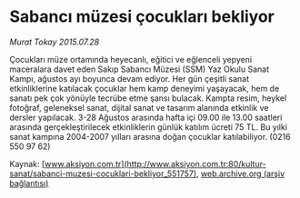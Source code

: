 # Sabancı müzesi çocukları bekliyor

*Murat Tokay 2015.07.28*

<div class="pNewsDetailMainContent" itemprop="articleBody">
 <p>
  Çocukları müze ortamında heyecanlı, eğitici ve eğlenceli yepyeni maceralara davet eden Sakıp Sabancı Müzesi (SSM) Yaz Okulu Sanat Kampı, ağustos ayı boyunca devam ediyor. Her gün çeşitli sanat etkinliklerine katılacak çocuklar hem kamp deneyimi yaşayacak, hem de sanatı pek çok yönüyle tecrübe etme şansı bulacak. Kampta resim, heykel fotoğraf, geleneksel sanat, dijital sanat ve tasarım alanında etkinlik ve dersler yapılacak. 3-28 Ağustos arasında hafta içi 09.00 ile 13.00 saatleri arasında gerçekleştirilecek etkinliklerin günlük katılım ücreti 75 TL. Bu yılki sanat kampına 2004-2007 yılları arasına doğan çocuklar katılabiliyor. (0216 550 97 62)
 </p>
</div>


Kaynak: [www.aksiyon.com.tr](http://www.aksiyon.com.tr:80/kultur-sanat/sabanci-muzesi-cocuklari-bekliyor_551757), [web.archive.org (arşiv bağlantısı)](http://web.archive.org/web/20150902232856/http://www.aksiyon.com.tr:80/kultur-sanat/sabanci-muzesi-cocuklari-bekliyor_551757)

